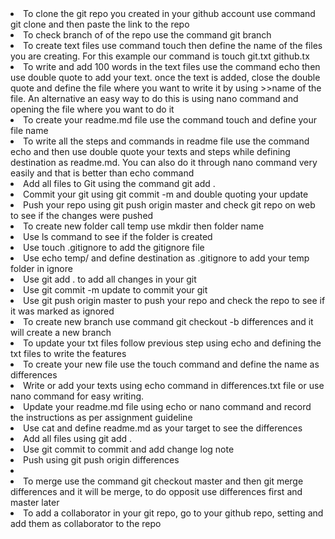 <li> To clone the git repo you created in your github account use command git clone and then paste the link to the repo</li>
<li> To check branch of of the repo use the command git branch</li>
<li> To create text files use command touch then define the name of the files you are creating. For this example our command is touch git.txt github.tx</li>
<li> To write and add 100 words in the text files use the command echo then use double quote to add your text. once the text is added, close the double quote and define the file where you want to write it by using >>name of the file. An alternative an easy way to do this is using nano command and opening the file where you want to do it </li>
<li> To create your readme.md file use the command touch and define your file name</li>
<li> To write all the steps and commands in readme file use the command echo and then use double quote your texts and steps while defining destination as readme.md. You can also do it through nano command very easily and that is better than echo command </li>
<li> Add all files to Git using the command git add .</li>
<li> Commit your git using git commit -m and double quoting your update</li>
<li> Push your repo using git push origin master and check git repo on web to see if the changes were pushed</li>
<li> To create new folder call temp use mkdir then folder name</li>
<li> Use ls command to see if the folder is created</li>
<li> Use touch .gitignore to add the gitignore file</li>
<li> Use echo temp/ and define destination as .gitignore to add your temp folder in ignore</li>
<li> Use git add . to add all changes in your git</li>
<li> Use git commit -m update to commit your git</li>
<li> Use git push origin master to push your repo and check the repo to see if it was marked as ignored</li>
<li> To create new branch use command git checkout -b differences and it will create a new branch</li>
<li> To update your txt files follow previous step using echo and defining the txt files to write the features</li>
<li> To create your new file use the touch command and define the name as differences</li>
<li> Write or add your texts using echo command in differences.txt file or use nano command for easy writing.</li>
<li> Update your readme.md file using echo or nano command and record the instructions as per assignment guideline</li>
<li> Use cat and define readme.md as your target to see the differences</li>
<li> Add all files using git add .</li>
<li> Use git commit to commit and add change log note </li>
<li> Push using git push origin differences <li>
<li> To merge use the command git checkout master and then git merge differences and it will be merge, to do opposit use differences first and master later </li>
<li> To add a collaborator in your git repo, go to your github repo, setting and add them as collaborator to the repo </li>
